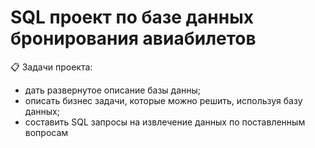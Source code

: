 # SQL проект по базе данных бронирования авиабилетов

:clipboard: Задачи проекта: 
* дать развернутое описание базы данны;
* описать бизнес задачи, которые можно решить, используя базу данных;
* составить SQL запросы на извлечение данных по поставленным вопросам
